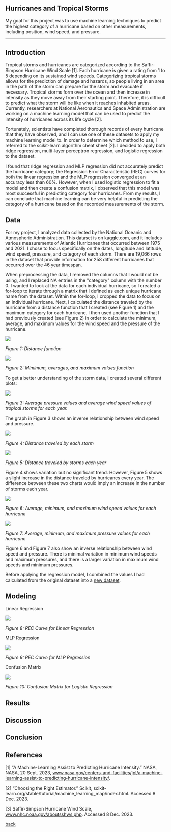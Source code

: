 ## Hurricanes and Tropical Storms

My goal for this project was to use machine learning techniques to predict the highest category of a hurricane based on other measurements, including position, wind speed, and pressure. 

***

## Introduction 

Tropical storms and hurricanes are categorized according to the Saffir-Simpson Hurricane Wind Scale [1]. Each hurricane is given a rating from 1 to 5 depending on its sustained wind speeds. Categorizing tropical storms allows for the prediction of damage and hazards, so people living in an area in the path of the storm can prepare for the storm and evacuate if necessary. Tropical storms form over the ocean and then increase in intensity as they move away from their starting point. Therefore, it is difficult to predict what the storm will be like when it reaches inhabited areas. Currently, researchers at  National Aeronautics and Space Administration are working on a machine learning model that can be used to predict the intensity of hurricanes across its life cycle [2].


Fortunately, scientists have completed thorough records of every hurricane that they have observed, and I can use one of these datasets to apply my machine learning model to. In order to determine which method to use, I referred to the scikit-learn algorithm cheat sheet [2]. I decided to apply both ridge regression, multi-layer perceptron regression, and logistic regression to the dataset.

I found that ridge regression and MLP regression did not accurately predict the hurricane category; the Regression Error Characteristic (REC) curves for both the linear regression and the MLP regression converged at an accuracy less than 60%. However, when I used logistic regression to fit a model and then create a confusion matrix, I observed that this model was most successful in predicting category four hurricanes. From my results, I can conclude that machine learning can be very helpful in predicting the category of a hurricane based on the recorded measurements of the storm. 


## Data

For my project, I analyzed data collected by the National Oceanic and Atmospheric Administration. This dataset is on kaggle.com, and it includes various measurements of Atlantic Hurricanes that occurred between 1975 and 2021. I chose to focus specifically on the dates, longitude and latitude, wind speed, pressure, and category of each storm. There are 19,066 rows in the dataset that provide information for 258 different hurricanes that occurred over the 46 year timespan. 

When preprocessing the data, I removed the columns that I would not be using, and I replaced NA entries in the "category" column with the number 0. I wanted to look at the data for each individual hurricane, so I created a for-loop to iterate through a matrix that I defined as each unique hurricane name from the dataset. Within the for-loop, I cropped the data to focus on an individual hurricane. Next, I calculated the distance traveled by the hurricane from a distance function that I created (see Figure 1) and the maximum category for each hurricane. I then used another function that I had previously created (see Figure 2)  in order to calculate the minimum, average, and maximum values for the wind speed and the pressure of the hurricane. 

 <img align="center" src="/assets/IMG/Screenshot 2023-12-08 232642.png">
 
*Figure 1: Distance function*


  <img align="center" src="/assets/IMG/Screenshot 2023-12-08 232642.png">


*Figure 2: Mimimum, averages, and maximum values function*

To get a better understanding of the storm data, I created several different plots:

  <img align="center" src="/assets/IMG/AverageValues (1).png">

*Figure 3: Average pressure values and average wind speed values of tropical storms for each year.*

The graph in Figure 3 shows an inverse relationship between wind speed and pressure.


  <img align="center" src="/assets/IMG/distance1.png">

*Figure 4: Distance traveled by each storm*

  <img align="center" src="/assets/IMG/distance2.png">

*Figure 5: Distance traveled by storms each year*

Figure 4 shows variation but no significant trend. However, Figure 5 shows a slight increase in the distance traveled by hurricanes every year. The difference between these two charts would imply an increase in the number of storms each year.

  <img align="center" src="/assets/IMG/windspeedvalues.png">
  
*Figure 6: Average, minimum, and maximum wind speed values for each hurricane*

  <img align="center" src="/assets/IMG/pressurevalues.png">
  
*Figure 7: Average, minimum, and maximum pressure values for each hurricane*

Figure 6 and Figure 7 also show an inverse relationship between wind speed and pressure. There is minimal variation in minimum wind speeds and maximum pressures, and there is a larger variation in maximum wind speeds and minimum pressures. 

Before applying the regression model, I combined the values I had calculated from the original dataset into a [new dataset](dataset2).

## Modeling

Linear Regression

  <img align="center" src="/assets/IMG/RidgeRegression (2).png">
  
*Figure 8: REC Curve for Linear Regression*


MLP Regression

  <img align="center" src="/assets/IMG/MLPCurve (1).png">
  
*Figure 9: REC Curve for MLP Regression*


Confusion Matrix

  <img align="center" src="/assets/IMG/ConfusionMatrix.png">
  
*Figure 10: Confusion Matrix for Logistic Regression*

## Results



## Discussion


## Conclusion


## References
[1] “A Machine-Learning Assist to Predicting Hurricane Intensity.” NASA, NASA, 20 Sept. 2023, www.nasa.gov/centers-and-facilities/jpl/a-machine-learning-assist-to-predicting-hurricane-intensity/. 

[2] “Choosing the Right Estimator.” Scikit, scikit-learn.org/stable/tutorial/machine_learning_map/index.html. Accessed 8 Dec. 2023. 

[3] Saffir-Simpson Hurricane Wind Scale, www.nhc.noaa.gov/aboutsshws.php. Accessed 8 Dec. 2023. 


[back](./)


